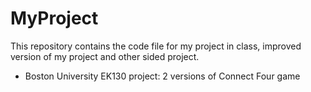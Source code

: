 # MyProject

This repository contains the code file for my project in class, improved version of my project and other sided project.

- Boston University EK130 project: 2 versions of Connect Four game 
